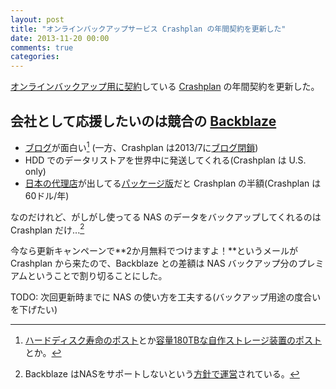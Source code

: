 ```yaml
---
layout: post
title: "オンラインバックアップサービス Crashplan の年間契約を更新した"
date: 2013-11-20 00:00
comments: true
categories: 
---
```


[オンラインバックアップ用に契約][01]している [Crashplan][02] の年間契約を更新した。

## 会社として応援したいのは競合の [Backblaze][33]

  - [ブログ][71]が面白い[^01] (一方、Crashplan は2013/7に[ブログ閉鎖][03])
  - HDD でのデータリストアを世界中に発送してくれる(Crashplan は U.S. only)
  - [日本の代理店][75]が出してる[パッケージ版][41]だと Crashplan の半額(Crashplan は60ドル/年)

なのだけれど、がしがし使ってる NAS のデータをバックアップしてくれるのは Crashplan だけ...[^02]

今なら更新キャンペーンで**2か月無料でつけますよ！**というメールが Crashplan から来たので、Backblaze との差額は NAS バックアップ分のプレミアムということで割り切ることにした。

TODO: 次回更新時までに NAS の使い方を工夫する(バックアップ用途の度合いを下げたい)

[01]: http://blog.harupong.com/2013/03/taking_inventory_of_internet_on_every_february_2013/
[02]: http://www.crashplan.com/
[03]: http://www.code42.com/blog/code42/were-moving
[33]: http://www.backblaze.com/ja_JP/
[41]: http://www.amazon.co.jp/dp/B00BZF49NS/
[71]: http://blog.backblaze.com/
[75]: https://www.sourcenext.com/product/pc/sys/pc_sys_000789/

[^01]: [ハードディスク寿命のポスト](http://blog.backblaze.com/2013/11/12/how-long-do-disk-drives-last/)とか[容量180TBな自作ストレージ装置のポスト](http://blog.backblaze.com/2013/02/20/180tb-of-good-vibrations-storage-pod-3-0/)とか。

[^02]: Backblaze はNASをサポートしないという[方針で運営](http://www.backblaze.com/edrive.html)されている。